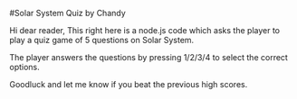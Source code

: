 #Solar System Quiz by Chandy

Hi dear reader,
This right here is a node.js code which asks the player
to play a quiz game of 5 questions on Solar System.

The player answers the questions by pressing 1/2/3/4
to select the correct options.

Goodluck and let me know if you beat the previous high scores.